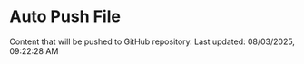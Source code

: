 # Auto Push File

Content that will be pushed to GitHub repository.
Last updated: 08/03/2025, 09:22:28 AM